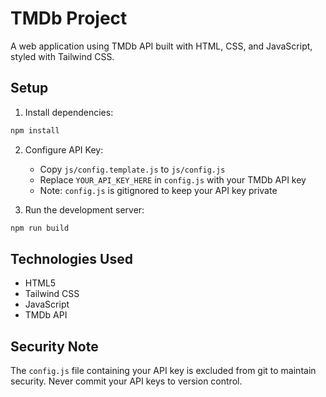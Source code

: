 # TMDb Project

A web application using TMDb API built with HTML, CSS, and JavaScript, styled with Tailwind CSS.

## Setup

1. Install dependencies:
```bash
npm install
```

2. Configure API Key:
   - Copy `js/config.template.js` to `js/config.js`
   - Replace `YOUR_API_KEY_HERE` in `config.js` with your TMDb API key
   - Note: `config.js` is gitignored to keep your API key private

3. Run the development server:
```bash
npm run build
```

## Technologies Used
- HTML5
- Tailwind CSS
- JavaScript
- TMDb API

## Security Note
The `config.js` file containing your API key is excluded from git to maintain security. Never commit your API keys to version control.
